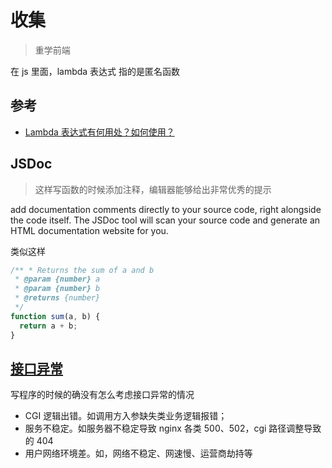 # 收集

> 重学前端

在 js 里面，lambda 表达式 指的是匿名函数

## 参考

- [Lambda 表达式有何用处？如何使用？](https://www.zhihu.com/question/20125256)

## JSDoc

> 这样写函数的时候添加注释，编辑器能够给出非常优秀的提示

add documentation comments directly to your source code, right alongside the code itself. The JSDoc tool will scan your source code and generate an HTML documentation website for you.

类似这样

```js
/** * Returns the sum of a and b
 * @param {number} a
 * @param {number} b
 * @returns {number}
 */
function sum(a, b) {
  return a + b;
}
```

## [接口异常](https://segmentfault.com/a/1190000017525152)

写程序的时候的确没有怎么考虑接口异常的情况

- CGI 逻辑出错。如调用方入参缺失类业务逻辑报错；
- 服务不稳定。如服务器不稳定导致 nginx 各类 500、502，cgi 路径调整导致的 404
- 用户网络环境差。如，网络不稳定、网速慢、运营商劫持等

